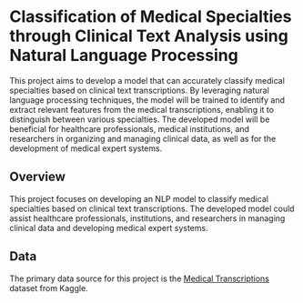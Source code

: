 # Classification of Medical Specialties through Clinical Text Analysis using Natural Language Processing
This project aims to develop a model that can accurately classify medical specialties based on clinical text transcriptions. By leveraging natural language processing techniques, the model will be trained to identify and extract relevant features from the medical transcriptions, enabling it to distinguish between various specialties. The developed model will be beneficial for healthcare professionals, medical institutions, and researchers in organizing and managing clinical data, as well as for the development of medical expert systems.

## Overview
This project focuses on developing an NLP model to classify medical specialties based on clinical text transcriptions. The developed model could assist healthcare professionals, institutions, and researchers in managing clinical data and developing medical expert systems.

## Data
The primary data source for this project is the [Medical Transcriptions](https://www.kaggle.com/datasets/tboyle10/medicaltranscriptions) dataset from Kaggle.

